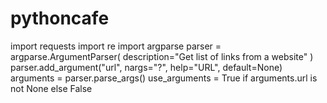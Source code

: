 # pythoncafe
import requests import re import argparse   parser = argparse.ArgumentParser(     description="Get list of links from a website" )   parser.add_argument("url", nargs="?", help="URL", default=None)   arguments = parser.parse_args()   use_arguments = True if arguments.url is not None else False
